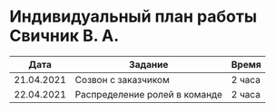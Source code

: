 # Индивидуальный план работы Свичник В. А.

| Дата           | Задание                                              | Время     |
|----------------|------------------------------------------------------|-----------|
| 21.04.2021     |Созвон с заказчиком                                | 2 часа   |
| 22.04.2021     | Распределение ролей в команде                                 | 2 часа   | 



